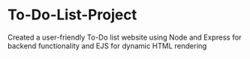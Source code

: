 # To-Do-List-Project
Created a user-friendly To-Do list website using Node and Express for backend functionality and EJS for dynamic HTML rendering
